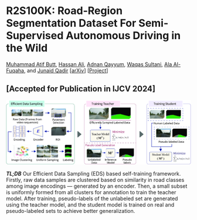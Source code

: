 # R2S100K: Road-Region Segmentation Dataset For Semi-Supervised Autonomous Driving in the Wild 
[Muhammad Atif Butt](https://scholar.google.com/citations?user=vf7PeaoAAAAJ&hl=en), [Hassan Ali](https://scholar.google.com/citations?user=MhiaZiQAAAAJ&hl=en), [Adnan Qayyum](https://scholar.google.com/citations?user=keWNlTIAAAAJ&hl=en),  [Waqas Sultani](https://scholar.google.com/citations?user=SqcjV8EAAAAJ&hl=en), [Ala Al-Fuqaha](https://scholar.google.com/citations?user=IKnfU2kAAAAJ&hl=en), and [Junaid Qadir](https://scholar.google.com/citations?user=EdPPQToAAAAJ&hl=en)
[[arXiv](https://arxiv.org/abs/2308.06393)] [[Project](https://r2s100k.github.io/)]

## [Accepted for Publication in IJCV 2024]

![teaser](assets/pipeline-1_.jpg)

***TL;DB*** Our Efficient Data Sampling (EDS) based self-training framework. Firstly, raw data samples are clustered based on similarity in road classes among image encodings — generated by an encoder. Then, a small subset is uniformly formed from all clusters for annotation to train the teacher model. After training, pseudo-labels of the unlabeled set are generated using the
teacher model, and the student model is trained on real and pseudo-labeled sets to achieve better generalization.
